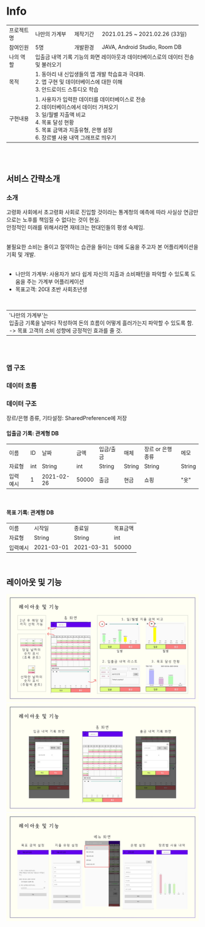 # Info
<table> 
  <tr>
    <td>프로젝트명</td>
    <td>나만의 가계부</td>
    <td>제작기간</td>
    <td>2021.01.25 ~ 2021.02.26 (33일)</td>
  </tr>
  <tr>
    <td>참여인원</td>
    <td>5명</td>
    <td>개발환경</td>
    <td>JAVA, Android Studio, Room DB</td>
  </tr>
  <tr>
    <td>나의 역할</td>
    <td colspan = 3>입출금 내역 기록 기능의 화면 레이아웃과 데이터베이스로의 데이터 전송 및 불러오기</td>
  </tr>
  <tr rowspan = 3>
    <td>목적</td>
    <td colspan = 3>
      1. 동아리 내 신입생들의 앱 개발 학습효과 극대화.<br>
      2. 앱 구현 및 데이터베이스에 대한 이해<br>
      3. 안드로이드 스튜디오 학습<br>
    </td>
  </tr>
  <tr rowspan = 6>
    <td>구현내용</td>
    <td colspan = 3>
      1. 사용자가 입력한 데이터를 데이터베이스로 전송<br>
      2. 데이터베이스에서 데이터 가져오기<br>
      3. 일/월별 지출액 비교<br>
      4. 목표 달성 현황<br>
      5. 목표 금액과 지출유형, 은행 설정<br>
      6. 장르별 사용 내역 그래프로 띄우기<br>
    </td>
  </tr>
</table>
<br><br>

## 서비스 간략소개

### 소개

고령화 사회에서 초고령화 사회로 진입할 것이라는 통계청의 예측에 따라 사실상 연금만으로는 노후를 책임질 수 없다는 것이 현실.<br>
안정적인 미래를 위해서라면 재테크는 현대인들의 평생 숙제임.<br><br>

불필요한 소비는 줄이고 절약하는 습관을 들이는 데에 도움을 주고자 본 어플리케이션을 기획 및 개발.<br><br>

- 나만의 가계부: 사용자가 보다 쉽게 자신의 지출과 소비패턴을 파악할 수 있도록 도움을 주는 가계부 어플리케이션<br>
- 목표고객: 20대 초반 사회초년생
<br>

<table>
  <tr rowspan = 3>
    <td colspan = 4>
      '나만의 가계부'는<br> 
      입출금 기록을 날마다 작성하여 돈의 흐름이 어떻게 흘러가는지 파악할 수 있도록 함.<br>
      -> 목표 고객의 소비 성향에 긍정적인 효과를 줄 것.</td>
  </tr>
</table>
<br><br>

### 앱 구조

### 데이터 흐름

### 데이터 구조

장르/은행 종류, 기타설정: SharedPreference에 저장

#### 입출금 기록: 관계형 DB

<table>
  <tr>
    <td>이름</td>
    <td>ID</td>
    <td>날짜</td>
    <td>금액</td>
    <td>입금/출금</td>
    <td>매체</td>
    <td>장르 or 은행 종류</td>
    <td>메모</td>
  </tr>
  <tr>
    <td>자료형</td>
    <td>int</td>
    <td>String</td>
    <td>int</td>
    <td>String</td>
    <td>String</td>
    <td>String</td>
    <td>String</td>
  </tr>
  <tr>
    <td>입력 예시</td>
    <td>1</td>
    <td>2021-02-26</td>
    <td>50000</td>
    <td>출금</td>
    <td>현금</td>
    <td>쇼핑</td>
    <td>"옷"</td>
  </tr>
</table>
<br>

#### 목표 기록: 관계형 DB
<table>
  <tr>
    <td>이름</td>
    <td>시작일</td>
    <td>종료일</td>
    <td>목표금액</td>
  </tr>
  <tr>
    <td>자료형</td>
    <td>String</td>
    <td>String</td>
    <td>int</td>
  </tr>
  <tr>
    <td>입력예시</td>
    <td>2021-03-01</td>
    <td>2021-03-31</td>
    <td>50000</td>
  </tr>
</table>
<br>

## 레이아웃 및 기능

![레이아웃 사진1](./_image/layout1.jpg)
![레이아웃 사진2](./_image/layout2.jpg)
![레이아웃 사진3](./_image/layout3.jpg)
